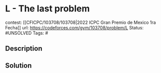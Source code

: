 # L - The last problem

contest: [[CFICPC/103708/103708|2022 ICPC Gran Premio de Mexico 1ra Fecha]]
url: https://codeforces.com/gym/103708/problem/L
Status: #UNSOLVED
Tags: #

## Description

## Solution

